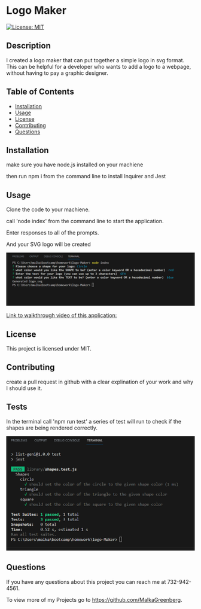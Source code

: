 # Logo Maker
  [![License: MIT](https://img.shields.io/badge/License-MIT-yellow.svg)](https://opensource.org/licenses/MIT)

  ## Description
  I created a logo maker that can put together a simple logo in svg format. This can be helpful for a developer who wants to add a logo to a webpage, without having to pay a graphic designer.

  ## Table of Contents 
  - [Installation](#installation)
  - [Usage](#usage)
  - [License](#license)
  - [Contributing](#contributing)
  - [Questions](#questions)

  ## Installation
  make sure you have node.js installed on your machiene

  then run npm i from the command line to install Inquirer and Jest 

  ## Usage
  Clone the code to your machiene.
  
  call 'node index' from the command line to start the application. 
  
  Enter responses to all of the prompts. 
  
  And your SVG logo will be created 

  ![screenshot](/assets/Screenshot.png)

  [Link to walkthrough video of this application:](https://drive.google.com/file/d/15NMd5bP-KO1OQ8Q3cjXUnomes2-6PPjj/view?usp=sharing)

  ## License
  This project is licensed under MIT.


  ## Contributing
  create a pull request in github with a clear explination of your work and why I should use it.

  ## Tests
  In the terminal call 'npm run test' a series of test will run to check if the shapes are being rendered correctly.

  ![Screenshot](/assets/testScreenshot.png)

  ## Questions
  If you have any questions about this project you can reach me at 732-942-4561.

  To view more of my Projects go to https://github.com/MalkaGreenberg.
